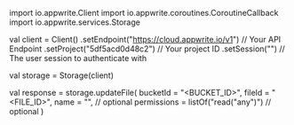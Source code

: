 import io.appwrite.Client
import io.appwrite.coroutines.CoroutineCallback
import io.appwrite.services.Storage

val client = Client()
    .setEndpoint("https://cloud.appwrite.io/v1") // Your API Endpoint
    .setProject("5df5acd0d48c2") // Your project ID
    .setSession("") // The user session to authenticate with

val storage = Storage(client)

val response = storage.updateFile(
    bucketId = "<BUCKET_ID>",
    fileId = "<FILE_ID>",
    name = "<NAME>", // optional
    permissions = listOf("read("any")") // optional
)

